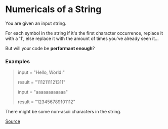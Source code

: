 # Numericals of a String

You are given an input string.

For each symbol in the string if it's the first character occurrence,
replace it with a '1', else replace it with the amount of times you've
already seen it...

But will your code be **performant enough**?

### Examples

> input   =  "Hello, World!"
>
> result  =  "1112111121311"
>
> input   =  "aaaaaaaaaaaa"
>
> result  =  "123456789101112"

There might be some non-ascii characters in the string.

[Source](https://www.codewars.com/kata/5b4070144d7d8bbfe7000001/train/python)